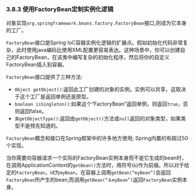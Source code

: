 ### 3.8.3 使用FactoryBean定制实例化逻辑


对象实现`org.springframework.beans.factory.FactoryBean`接口,则成为它本身的工厂。

`FactoryBean`接口是Spring IoC容器实例化逻辑的扩展点。假如初始化代码非常复杂，此时使用java编码比使用XML配置更容易表达。这种场景中，你可以创建自己的FactoryBean，在该类中编写复杂的初始化程序，然后将你的自定义FactoryBean插入到容器。

`FactoryBean`接口提供了三种方法:

- `Object getObject()`:返回此工厂创建的对象的实例。实例可以共享，这取决于这个工厂是返回单例还是原型。
- `boolean isSingleton()`:如果这个“FactoryBean”返回单例，则返回`true`，否则返回false。
- `类getObjectType()`:返回由`getObject()`方法或`null`返回的对象类型，如果类型不是预先知道的。

`FactoryBean`概念和接口在Spring框架中的许多地方使用; Spring内置的有超过50个实现。

当你需要向容器请求一个实际的FactoryBean实例本身而不是它生成的bean时，在调用ApplicationContext的`getBean()`方法时，用符号(`&`)作为前缀。所以对于给定的`FactoryBean`，id为`myBean`，在容器上调用`getBean(“myBean”)`会返回`FactoryBean`所产生的bean;而调用`getBean(“＆myBean”)`返回`FactoryBean`实例本身。
